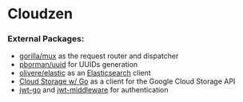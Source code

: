# Cloudzen

### External Packages:

- [gorilla/mux](https://github.com/gorilla/mux) as the request router and dispatcher
- [pborman/uuid](https://godoc.org/github.com/pborman/uuid) for UUIDs generation
- [olivere/elastic](https://github.com/olivere/elastic) as an [Elasticsearch](https://www.elastic.co/) client
- [Cloud Storage w/ Go](https://cloud.google.com/storage/docs/reference/libraries#client-libraries-install-go) as a client for the Google Cloud Storage API
- [jwt-go](https://github.com/dgrijalva/jwt-go) and [jwt-middleware](https://github.com/auth0/go-jwt-middleware) for authentication

